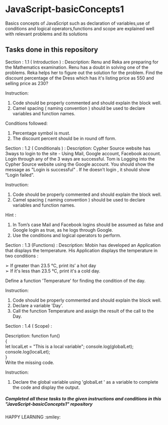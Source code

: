 # JavaScript-basicConcepts1
Basics concepts of JavaScript such as declaration of variables,use of conditions and logical operators,functions and scope are explained well with relevant problems and its solutions
## Tasks done in this repository 

Section : 1.1 ( Introduction ) :
Description:
Renu and Reka are preparing for the Mathematics examination.
Renu has a doubt in solving one of the problems. Reka helps her to
figure out the solution for the problem. Find the discount percentage
of the Dress which has it's listing price as 550 and selling price as 230?

Instruction:
1. Code should be properly commented and should explain the
block well.
2. Camel spacing ( naming convention ) should be used to
declare variables and function names.

Conditions followed:
1. Percentage symbol is must.
2. The discount percent should be in round off form.


Section : 1.2 ( Conditionals ) :
Description:
Cypher Source website has 3ways to login to the site - Using
Mail, Google account, Facebook account. Login through any of the 3
ways are successful. Tom is Logging into the Cypher Source website
using the Google account. You should show the message as "Login is
successful" . If he doesn’t login , it should show “Login failed”.

Instruction:
1. Code should be properly commented and should explain the
block well.
2. Camel spacing ( naming convention ) should be used to declare variables and function names.

Hint :
1. In Tom’s case Mail and Facebook logins should be assumed as
false and Google login as true, as he logs through Google.
2. Use the conditions and logical operators to perform.


Section : 1.3 (Functions) :
Description:
Mobin has developed an Application that displays the
temperature. His Application displays the temperature in two
conditions :

➢ If greater than 23.5 °C, print its’ a hot day   
➢ If it's less than 23.5 °C, print it's a cold day.

Define a function 'Temperature' for finding the condition of the day.

Instruction:
1. Code should be properly commented and should explain the
block well.
2. Declare a variable 'Day'.
3. Call the function Temperature and assign the result of the call to
the Day.


Section : 1.4 ( Scope) :

Description:
function fun()   
{ <br>
let localLet = "This is a local variable";
console.log(globalLet);
console.log(localLet); <br>
} <br>
Write the missing code.

Instruction:
1. Declare the global variable using 'globalLet ' as a variable to
complete the code and display the output.

#####             Completed all these tasks to the given instructions and conditions in this "JavaScript-basicConcepts1" repository
<p style = "text-allign:center">HAPPY LEARNING :smiley:</p>
